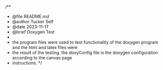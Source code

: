 /**
 * @file README.md
 * @author Tucker Self
 * @date 2023-11-17
 * @brief Doxygen Test
 * 
 * the program files were used to test functionality of the doxygen program and the html and latex files were
 * the result of the testing. the doxyConfig file is the doxygen configuration according to the canvas page
 * instructions.
 */

